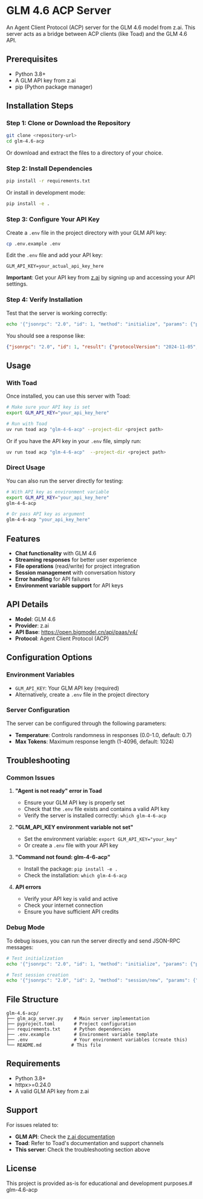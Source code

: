 # GLM 4.6 ACP Server

An Agent Client Protocol (ACP) server for the GLM 4.6 model from z.ai. This server acts as a bridge between ACP clients (like Toad) and the GLM 4.6 API.

## Prerequisites

- Python 3.8+
- A GLM API key from z.ai
- pip (Python package manager)

## Installation Steps

### Step 1: Clone or Download the Repository

```bash
git clone <repository-url>
cd glm-4.6-acp
```

Or download and extract the files to a directory of your choice.

### Step 2: Install Dependencies

```bash
pip install -r requirements.txt
```

Or install in development mode:

```bash
pip install -e .
```

### Step 3: Configure Your API Key

Create a `.env` file in the project directory with your GLM API key:

```bash
cp .env.example .env
```

Edit the `.env` file and add your API key:

```
GLM_API_KEY=your_actual_api_key_here
```

**Important**: Get your API key from [z.ai](https://z.ai) by signing up and accessing your API settings.

### Step 4: Verify Installation

Test that the server is working correctly:

```bash
echo '{"jsonrpc": "2.0", "id": 1, "method": "initialize", "params": {"protocolVersion": "2024-11-05", "capabilities": {}, "clientInfo": {"name": "test", "version": "1.0"}}}' | glm-4-6-acp
```

You should see a response like:

```json
{"jsonrpc": "2.0", "id": 1, "result": {"protocolVersion": "2024-11-05", "agentCapabilities": {"loadSession": false, "promptCapabilities": {"audio": false, "embeddedContent": false, "image": false}}, "authMethods": []}}
```

## Usage

### With Toad

Once installed, you can use this server with Toad:

```bash
# Make sure your API key is set
export GLM_API_KEY="your_api_key_here"

# Run with Toad
uv run toad acp "glm-4-6-acp" --project-dir <project path>
```

Or if you have the API key in your `.env` file, simply run:

```bash
uv run toad acp "glm-4-6-acp"  --project-dir <project path>
```

### Direct Usage

You can also run the server directly for testing:

```bash
# With API key as environment variable
export GLM_API_KEY="your_api_key_here"
glm-4-6-acp

# Or pass API key as argument
glm-4-6-acp "your_api_key_here"
```

## Features

- **Chat functionality** with GLM 4.6
- **Streaming responses** for better user experience
- **File operations** (read/write) for project integration
- **Session management** with conversation history
- **Error handling** for API failures
- **Environment variable support** for API keys

## API Details

- **Model**: GLM 4.6
- **Provider**: z.ai
- **API Base**: https://open.bigmodel.cn/api/paas/v4/
- **Protocol**: Agent Client Protocol (ACP)

## Configuration Options

### Environment Variables

- `GLM_API_KEY`: Your GLM API key (required)
- Alternatively, create a `.env` file in the project directory

### Server Configuration

The server can be configured through the following parameters:

- **Temperature**: Controls randomness in responses (0.0-1.0, default: 0.7)
- **Max Tokens**: Maximum response length (1-4096, default: 1024)

## Troubleshooting

### Common Issues

1. **"Agent is not ready" error in Toad**
   - Ensure your GLM API key is properly set
   - Check that the `.env` file exists and contains a valid API key
   - Verify the server is installed correctly: `which glm-4-6-acp`

2. **"GLM_API_KEY environment variable not set"**
   - Set the environment variable: `export GLM_API_KEY="your_key"`
   - Or create a `.env` file with your API key

3. **"Command not found: glm-4-6-acp"**
   - Install the package: `pip install -e .`
   - Check the installation: `which glm-4-6-acp`

4. **API errors**
   - Verify your API key is valid and active
   - Check your internet connection
   - Ensure you have sufficient API credits

### Debug Mode

To debug issues, you can run the server directly and send JSON-RPC messages:

```bash
# Test initialization
echo '{"jsonrpc": "2.0", "id": 1, "method": "initialize", "params": {"protocolVersion": "2024-11-05", "capabilities": {}, "clientInfo": {"name": "test", "version": "1.0"}}}' | glm-4-6-acp

# Test session creation
echo '{"jsonrpc": "2.0", "id": 2, "method": "session/new", "params": {"projectPath": "/tmp"}}' | glm-4-6-acp
```

## File Structure

```
glm-4.6-acp/
├── glm_acp_server.py    # Main server implementation
├── pyproject.toml       # Project configuration
├── requirements.txt     # Python dependencies
├── .env.example         # Environment variable template
├── .env                 # Your environment variables (create this)
└── README.md           # This file
```

## Requirements

- Python 3.8+
- httpx>=0.24.0
- A valid GLM API key from z.ai

## Support

For issues related to:
- **GLM API**: Check the [z.ai documentation](https://z.ai)
- **Toad**: Refer to Toad's documentation and support channels
- **This server**: Check the troubleshooting section above

## License

This project is provided as-is for educational and development purposes.# glm-4.6-acp
